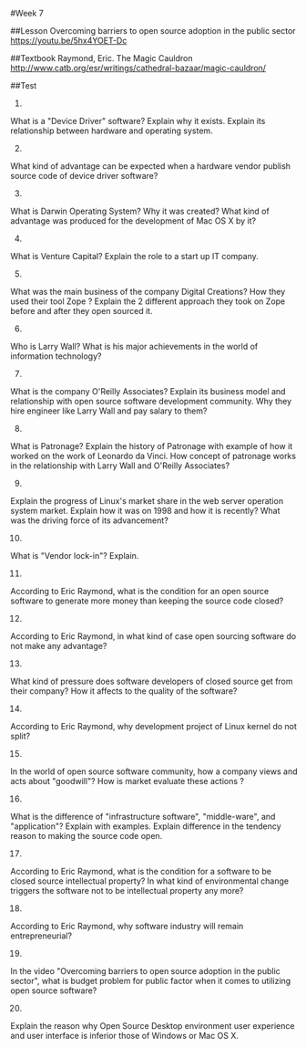 #Week 7

##Lesson
Overcoming barriers to open source adoption in the public sector
https://youtu.be/5hx4YOET-Dc

##Textbook
Raymond, Eric. The Magic Cauldron
http://www.catb.org/esr/writings/cathedral-bazaar/magic-cauldron/

##Test

1)
What is a "Device Driver" software? Explain why it exists. Explain its relationship between hardware and operating system.


2)
What kind of advantage can be expected when a hardware vendor publish source code of device driver software?


3)
What is Darwin Operating System? Why it was created? What kind of advantage was produced for the development of Mac OS X by it?


4)
What is Venture Capital? Explain the role to a start up IT company.


5)
What was the main business of the company Digital Creations? How they used their tool Zope ? Explain the 2 different approach they took on Zope before and after they open sourced it.


6)
Who is Larry Wall? What is his major achievements in the world of information technology?


7)
What is the company O'Reilly Associates? Explain its business model and relationship with open source software development community. Why they hire engineer like Larry Wall and pay salary to them?


8)
What is Patronage? Explain the history of Patronage with example of how it worked on the work of Leonardo da Vinci. How concept of patronage works in the relationship with Larry Wall and O'Reilly Associates?


9)
Explain the progress of Linux's market share in the web server operation system market. Explain how it was on 1998 and how it is recently? What was the driving force of its advancement?


10)
What is "Vendor lock-in"? Explain.


11)
According to Eric Raymond, what is the condition for an open source software to generate more money than keeping the source code closed?


12)
According to Eric Raymond, in what kind of case open sourcing software do not make any advantage?


13)
What kind of pressure does software developers of closed source get from their company? How it affects to the quality of the software?


14)
According to Eric Raymond, why development project of Linux kernel do not split?


15)
In the world of open source software community, how a company views and acts about "goodwill"? How is market evaluate these actions ?


16)
What is the difference of "infrastructure software", "middle-ware", and "application"? Explain with examples. Explain difference in the tendency reason to making the source code open.


17)
According to Eric Raymond, what is the condition for a software to be closed source intellectual property? In what kind of environmental change triggers the software not to be intellectual property any more?


18)
According to Eric Raymond, why software industry will remain entrepreneurial?


19)
In the video "Overcoming barriers to open source adoption in the public sector", what is budget problem for public factor when it comes to utilizing open source software?


20)
Explain the reason why Open Source Desktop environment user experience and user interface is inferior those of Windows or Mac OS X.

